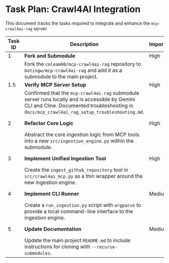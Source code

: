 # Task Plan: Crawl4AI Integration

This document tracks the tasks required to integrate and enhance the `mcp-crawl4ai-rag` server.

| Task ID | Description | Importance | Dependency | Status |
|---|---|---|---|---|
| 1 | **Fork and Submodule** | High | - | Done |
| | Fork the `coleam00/mcp-crawl4ai-rag` repository to `botingw/mcp-crawl4ai-rag` and add it as a submodule to the main project. | | |
| 1.5 | **Verify MCP Server Setup** | High | Task 1 | Done |
| | Confirmed that the `mcp-crawl4ai-rag` submodule server runs locally and is accessible by Gemini CLI and Cline. Documented troubleshooting in `docs/mcp_crawl4ai_rag_setup_troubleshooting.md`. | | |
| 2 | **Refactor Core Logic** | High | Task 1, Task 1.5 | Not Started |
| | Abstract the core ingestion logic from MCP tools into a new `src/ingestion_engine.py` within the submodule. | | |
| 3 | **Implement Unified Ingestion Tool** | High | Task 2 | Not Started |
| | Create the `ingest_github_repository` tool in `src/crawl4ai_mcp.py` as a thin wrapper around the new ingestion engine. | | |
| 4 | **Implement CLI Runner** | Medium | Task 2 | Not Started |
| | Create a `run_ingestion.py` script with `argparse` to provide a local command-line interface to the ingestion engine. | | |
| 5 | **Update Documentation** | Medium | Task 1 | Not Started |
| | Update the main project `README.md` to include instructions for cloning with `--recurse-submodules`. | | |
